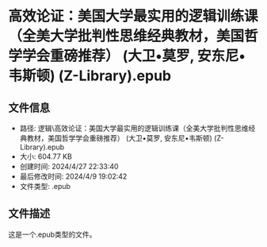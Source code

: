 ﻿# 高效论证：美国大学最实用的逻辑训练课（全美大学批判性思维经典教材，美国哲学学会重磅推荐） (大卫•莫罗, 安东尼•韦斯顿) (Z-Library).epub

## 文件信息
- 路径: 逻辑\高效论证：美国大学最实用的逻辑训练课（全美大学批判性思维经典教材，美国哲学学会重磅推荐） (大卫•莫罗, 安东尼•韦斯顿) (Z-Library).epub
- 大小: 604.77 KB
- 创建时间: 2024/4/27 22:33:40
- 最后修改时间: 2024/4/9 19:02:42
- 文件类型: .epub

## 文件描述
这是一个.epub类型的文件。


